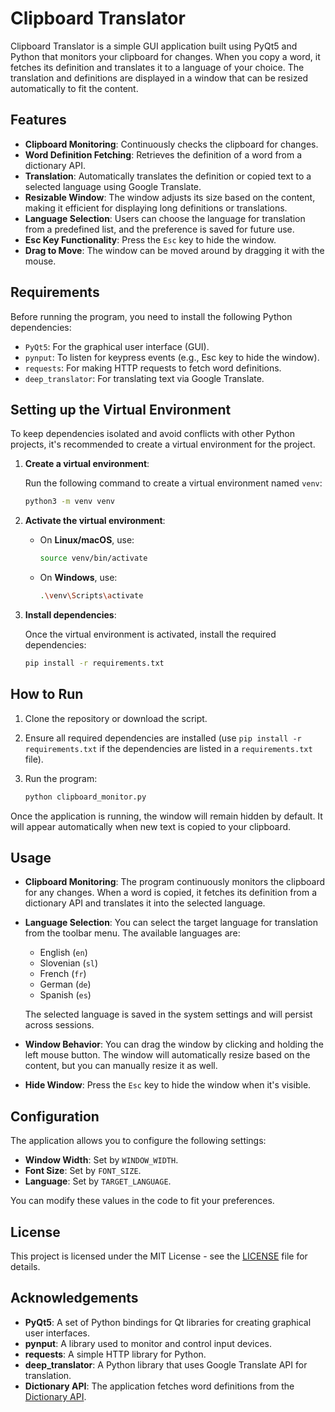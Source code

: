 # Clipboard Translator

Clipboard Translator is a simple GUI application built using PyQt5 and Python that monitors your clipboard for changes. When you copy a word, it fetches its definition and translates it to a language of your choice. The translation and definitions are displayed in a window that can be resized automatically to fit the content.

## Features
- **Clipboard Monitoring**: Continuously checks the clipboard for changes.
- **Word Definition Fetching**: Retrieves the definition of a word from a dictionary API.
- **Translation**: Automatically translates the definition or copied text to a selected language using Google Translate.
- **Resizable Window**: The window adjusts its size based on the content, making it efficient for displaying long definitions or translations.
- **Language Selection**: Users can choose the language for translation from a predefined list, and the preference is saved for future use.
- **Esc Key Functionality**: Press the `Esc` key to hide the window.
- **Drag to Move**: The window can be moved around by dragging it with the mouse.

## Requirements

Before running the program, you need to install the following Python dependencies:

- `PyQt5`: For the graphical user interface (GUI).
- `pynput`: To listen for keypress events (e.g., Esc key to hide the window).
- `requests`: For making HTTP requests to fetch word definitions.
- `deep_translator`: For translating text via Google Translate.

## Setting up the Virtual Environment

To keep dependencies isolated and avoid conflicts with other Python projects, it's recommended to create a virtual environment for the project.

1. **Create a virtual environment**:

   Run the following command to create a virtual environment named `venv`:

   ```bash
   python3 -m venv venv
   ```

2. **Activate the virtual environment**:

   - On **Linux/macOS**, use:

     ```bash
     source venv/bin/activate
     ```

   - On **Windows**, use:

     ```bash
     .\venv\Scripts\activate
     ```

3. **Install dependencies**:

   Once the virtual environment is activated, install the required dependencies:

   ```bash
   pip install -r requirements.txt
   ```

## How to Run

1. Clone the repository or download the script.
2. Ensure all required dependencies are installed (use `pip install -r requirements.txt` if the dependencies are listed in a `requirements.txt` file).
3. Run the program:

   ```bash
   python clipboard_monitor.py
   ```

Once the application is running, the window will remain hidden by default. It will appear automatically when new text is copied to your clipboard.

## Usage

- **Clipboard Monitoring**: The program continuously monitors the clipboard for any changes. When a word is copied, it fetches its definition from a dictionary API and translates it into the selected language.

- **Language Selection**: You can select the target language for translation from the toolbar menu. The available languages are:
  - English (`en`)
  - Slovenian (`sl`)
  - French (`fr`)
  - German (`de`)
  - Spanish (`es`)

  The selected language is saved in the system settings and will persist across sessions.

- **Window Behavior**: You can drag the window by clicking and holding the left mouse button. The window will automatically resize based on the content, but you can manually resize it as well.

- **Hide Window**: Press the `Esc` key to hide the window when it's visible.

## Configuration

The application allows you to configure the following settings:

- **Window Width**: Set by `WINDOW_WIDTH`.
- **Font Size**: Set by `FONT_SIZE`.
- **Language**: Set by `TARGET_LANGUAGE`.

You can modify these values in the code to fit your preferences.

## License

This project is licensed under the MIT License - see the [LICENSE](LICENSE) file for details.

## Acknowledgements

- **PyQt5**: A set of Python bindings for Qt libraries for creating graphical user interfaces.
- **pynput**: A library used to monitor and control input devices.
- **requests**: A simple HTTP library for Python.
- **deep_translator**: A Python library that uses Google Translate API for translation.
- **Dictionary API**: The application fetches word definitions from the [Dictionary API](https://dictionaryapi.dev/).
```
